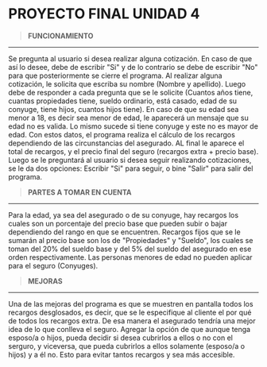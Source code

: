 PROYECTO FINAL UNIDAD 4 
=======================

> **FUNCIONAMIENTO**
--------------------

Se pregunta al usuario si desea realizar alguna cotización. En caso de que así lo desee, debe de escribir "Si" y de lo contrario se debe de escribir "No"
para que posteriormente se cierre el programa. Al realizar alguna cotización, le solicita que escriba su nombre (Nombre y apellido). Luego debe de responder a cada pregunta que se le solicite (Cuantos años tiene, cuantas propiedades tiene, sueldo ordinario, está casado, edad de su conyuge, tiene hijos,
cuantos hijos tiene). En caso de que su edad sea menor a 18, es decir sea menor de edad, le aparecerá un mensaje que su edad no es valida. Lo mismo sucede si tiene conyuge
y este no es mayor de edad. Con estos datos, el programa realiza el cálculo de los recargos dependiendo de las circunstancias del asegurado. AL final le aparece el total de
recargos, y el precio final del seguro (recargos extra + precio base). Luego se le preguntará al usuario si desea seguir realizando cotizaciones, se le da dos opciones: 
Escribir "Si" para seguir, o bine "Salir" para salir del programa.


> **PARTES A TOMAR EN CUENTA**
------------------------------

Para la edad, ya sea del asegurado o de su conyuge, hay recargos los cuales son un porcentaje del precio base que pueden subir o bajar dependiendo del rango en que se
encuentren. Recargos fijos que se le sumarán al precio base son los de "Propiedades" y "Sueldo", los cuales se toman del 20% del sueldo base y del 5% del sueldo del asegurado en ese orden respectivamente. Las personas menores de edad no pueden aplicar para el seguro (Conyuges). 

> **MEJORAS**
-------------

Una de las mejoras del programa es que se muestren en pantalla todos los recargos desglosados, es decir, que se le especifique al cliente el por qué de todos los recargos extra.
De esa manera el asegurado tendría una mejor idea de lo que conlleva el seguro.
Agregar la opción de que aunque tenga esposo/a o hijos, pueda decidir si desea cubrirlos a ellos o no con el serguro, y viceversa, que pueda cubrirlos a ellos solamente (esposo/a o hijos) y a él no. Esto para evitar tantos recargos y sea más accesible.
